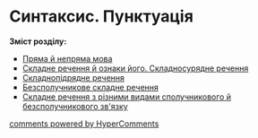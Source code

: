 <div id="hypercomments_widget" class="js-hypercomments-widget invisible"></div>

# Синтаксис. Пунктуація

<p><b>Зміст розділу:</b></p>
<ul type="square">
<li><a href="http://ukrmon59.ed-era.com/5/pryama_ta_nepryama_mova.html">Пряма й  непряма мова</a></li>
<li><a href="http://ukrmon59.ed-era.com/5/skladne_rechennya.html">Складне речення й ознаки його. Складносурядне речення</a></li>
<li><a href="http://ukrmon59.ed-era.com/5/skladnopidryadne_rechennya.html">Складнопідрядне речення</a></li>
<li><a href="http://ukrmon59.ed-era.com/5/bezspoluchnykove_skladne_rechennya.html">Безсполучникове складне речення</a></li>
<li><a href="http://ukrmon59.ed-era.com/5/skladne_rechennya_z_riznymi_vydamy.html">Складне речення з різними видами сполучникового й безсполучникового зв'язку</a></li>
</ul>

<div class="js-hypercomments-container">
<a href="http://hypercomments.com" class="hc-link" title="comments widget">comments powered by HyperComments</a>
</div>